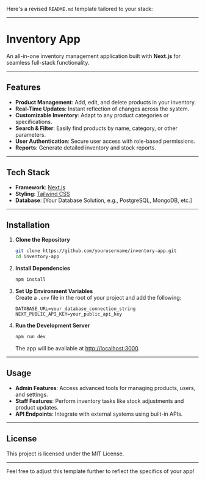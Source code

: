 Here's a revised `README.md` template tailored to your stack:  

---

# Inventory App

An all-in-one inventory management application built with **Next.js** for seamless full-stack functionality.  

---

## Features

- **Product Management**: Add, edit, and delete products in your inventory.  
- **Real-Time Updates**: Instant reflection of changes across the system.  
- **Customizable Inventory**: Adapt to any product categories or specifications.  
- **Search & Filter**: Easily find products by name, category, or other parameters.  
- **User Authentication**: Secure user access with role-based permissions.  
- **Reports**: Generate detailed inventory and stock reports.  

---

## Tech Stack

- **Framework**: [Next.js](https://nextjs.org/)  
- **Styling**: [Tailwind CSS](https://tailwindcss.com/)  
- **Database**: [Your Database Solution, e.g., PostgreSQL, MongoDB, etc.]  

---

## Installation

1. **Clone the Repository**  
   ```bash
   git clone https://github.com/yourusername/inventory-app.git
   cd inventory-app
   ```

2. **Install Dependencies**  
   ```bash
   npm install
   ```

3. **Set Up Environment Variables**  
   Create a `.env` file in the root of your project and add the following:  
   ```plaintext
   DATABASE_URL=your_database_connection_string
   NEXT_PUBLIC_API_KEY=your_public_api_key
   ```

4. **Run the Development Server**  
   ```bash
   npm run dev
   ```  
   The app will be available at [http://localhost:3000](http://localhost:3000).

---

## Usage

- **Admin Features**: Access advanced tools for managing products, users, and settings.  
- **Staff Features**: Perform inventory tasks like stock adjustments and product updates.  
- **API Endpoints**: Integrate with external systems using built-in APIs.  

---

## License

This project is licensed under the MIT License.  

---  

Feel free to adjust this template further to reflect the specifics of your app!